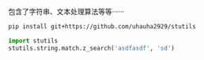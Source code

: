 包含了字符串、文本处理算法等等······
```bash
pip install git+https://github.com/uhauha2929/stutils
```
```python
import stutils
stutils.string.match.z_search('asdfasdf', 'sd')
```

